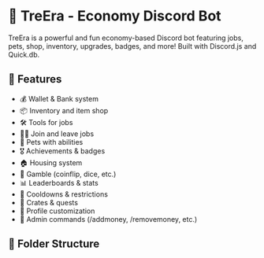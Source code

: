 # 🌱 TreEra - Economy Discord Bot

TreEra is a powerful and fun economy-based Discord bot featuring jobs, pets, shop, inventory, upgrades, badges, and more! Built with Discord.js and Quick.db.

## 🚀 Features

- 💰 Wallet & Bank system
- 📦 Inventory and item shop
- 🛠️ Tools for jobs
- 👷‍♂️ Join and leave jobs
- 🐶 Pets with abilities
- 🎖️ Achievements & badges
- 🏠 Housing system
- 🎲 Gamble (coinflip, dice, etc.)
- 📊 Leaderboards & stats
- 🔐 Cooldowns & restrictions
- 🎁 Crates & quests
- 🧾 Profile customization
- 👑 Admin commands (/addmoney, /removemoney, etc.)

## 📂 Folder Structure

